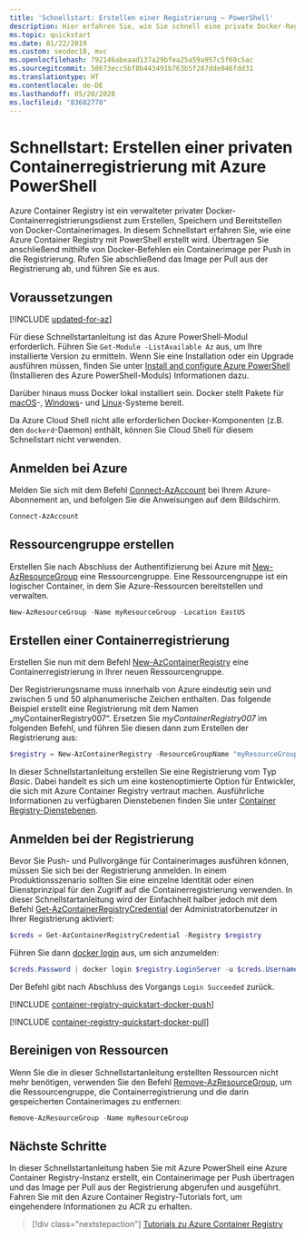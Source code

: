 ```yaml
---
title: 'Schnellstart: Erstellen einer Registrierung – PowerShell'
description: Hier erfahren Sie, wie Sie schnell eine private Docker-Registrierung über PowerShell in Azure Container Registry erstellen.
ms.topic: quickstart
ms.date: 01/22/2019
ms.custom: seodec18, mvc
ms.openlocfilehash: 792146abeaad137a29bfea25a59a957c5f69c5ac
ms.sourcegitcommit: 50673ecc5bf8b443491b763b5f287dde046fdd31
ms.translationtype: HT
ms.contentlocale: de-DE
ms.lasthandoff: 05/20/2020
ms.locfileid: "83682778"
---
```

# <a name="quickstart-create-a-private-container-registry-using-azure-powershell"></a>Schnellstart: Erstellen einer privaten Containerregistrierung mit Azure PowerShell

Azure Container Registry ist ein verwalteter privater Docker-Containerregistrierungsdienst zum Erstellen, Speichern und Bereitstellen von Docker-Containerimages. In diesem Schnellstart erfahren Sie, wie eine Azure Container Registry mit PowerShell erstellt wird. Übertragen Sie anschließend mithilfe von Docker-Befehlen ein Containerimage per Push in die Registrierung. Rufen Sie abschließend das Image per Pull aus der Registrierung ab, und führen Sie es aus.

## <a name="prerequisites"></a>Voraussetzungen

[!INCLUDE [updated-for-az](../../includes/updated-for-az.md)]

Für diese Schnellstartanleitung ist das Azure PowerShell-Modul erforderlich. Führen Sie `Get-Module -ListAvailable Az` aus, um Ihre installierte Version zu ermitteln. Wenn Sie eine Installation oder ein Upgrade ausführen müssen, finden Sie unter [Install and configure Azure PowerShell](/powershell/azure/install-az-ps) (Installieren des Azure PowerShell-Moduls) Informationen dazu.

Darüber hinaus muss Docker lokal installiert sein. Docker stellt Pakete für [macOS][docker-mac]-, [Windows][docker-windows]- und [Linux][docker-linux]-Systeme bereit.

Da Azure Cloud Shell nicht alle erforderlichen Docker-Komponenten (z.B. den `dockerd`-Daemon) enthält, können Sie Cloud Shell für diesem Schnellstart nicht verwenden.

## <a name="sign-in-to-azure"></a>Anmelden bei Azure

Melden Sie sich mit dem Befehl [Connect-AzAccount][Connect-AzAccount] bei Ihrem Azure-Abonnement an, und befolgen Sie die Anweisungen auf dem Bildschirm.

```powershell
Connect-AzAccount
```

## <a name="create-resource-group"></a>Ressourcengruppe erstellen

Erstellen Sie nach Abschluss der Authentifizierung bei Azure mit [New-AzResourceGroup][New-AzResourceGroup] eine Ressourcengruppe. Eine Ressourcengruppe ist ein logischer Container, in dem Sie Azure-Ressourcen bereitstellen und verwalten.

```powershell
New-AzResourceGroup -Name myResourceGroup -Location EastUS
```

## <a name="create-container-registry"></a>Erstellen einer Containerregistrierung

Erstellen Sie nun mit dem Befehl [New-AzContainerRegistry][New-AzContainerRegistry] eine Containerregistrierung in Ihrer neuen Ressourcengruppe.

Der Registrierungsname muss innerhalb von Azure eindeutig sein und zwischen 5 und 50 alphanumerische Zeichen enthalten. Das folgende Beispiel erstellt eine Registrierung mit dem Namen „myContainerRegistry007“. Ersetzen Sie *myContainerRegistry007* im folgenden Befehl, und führen Sie diesen dann zum Erstellen der Registrierung aus:

```powershell
$registry = New-AzContainerRegistry -ResourceGroupName "myResourceGroup" -Name "myContainerRegistry007" -EnableAdminUser -Sku Basic
```

In dieser Schnellstartanleitung erstellen Sie eine Registrierung vom Typ *Basic*. Dabei handelt es sich um eine kostenoptimierte Option für Entwickler, die sich mit Azure Container Registry vertraut machen. Ausführliche Informationen zu verfügbaren Dienstebenen finden Sie unter [Container Registry-Dienstebenen][container-registry-skus].

## <a name="log-in-to-registry"></a>Anmelden bei der Registrierung

Bevor Sie Push- und Pullvorgänge für Containerimages ausführen können, müssen Sie sich bei der Registrierung anmelden. In einem Produktionsszenario sollten Sie eine einzelne Identität oder einen Dienstprinzipal für den Zugriff auf die Containerregistrierung verwenden. In dieser Schnellstartanleitung wird der Einfachheit halber jedoch mit dem Befehl [Get-AzContainerRegistryCredential][Get-AzContainerRegistryCredential] der Administratorbenutzer in Ihrer Registrierung aktiviert:

```powershell
$creds = Get-AzContainerRegistryCredential -Registry $registry
```

Führen Sie dann [docker login][docker-login] aus, um sich anzumelden:

```powershell
$creds.Password | docker login $registry.LoginServer -u $creds.Username --password-stdin
```

Der Befehl gibt nach Abschluss des Vorgangs `Login Succeeded` zurück.

[!INCLUDE [container-registry-quickstart-docker-push](../../includes/container-registry-quickstart-docker-push.md)]

[!INCLUDE [container-registry-quickstart-docker-pull](../../includes/container-registry-quickstart-docker-pull.md)]

## <a name="clean-up-resources"></a>Bereinigen von Ressourcen

Wenn Sie die in dieser Schnellstartanleitung erstellten Ressourcen nicht mehr benötigen, verwenden Sie den Befehl [Remove-AzResourceGroup][Remove-AzResourceGroup], um die Ressourcengruppe, die Containerregistrierung und die darin gespeicherten Containerimages zu entfernen:

```powershell
Remove-AzResourceGroup -Name myResourceGroup
```

## <a name="next-steps"></a>Nächste Schritte

In dieser Schnellstartanleitung haben Sie mit Azure PowerShell eine Azure Container Registry-Instanz erstellt, ein Containerimage per Push übertragen und das Image per Pull aus der Registrierung abgerufen und ausgeführt. Fahren Sie mit den Azure Container Registry-Tutorials fort, um eingehendere Informationen zu ACR zu erhalten.

> [!div class="nextstepaction"]
> [Tutorials zu Azure Container Registry][container-registry-tutorial-quick-task]

<!-- LINKS - external -->
[docker-linux]: https://docs.docker.com/engine/installation/#supported-platforms
[docker-login]: https://docs.docker.com/engine/reference/commandline/login/
[docker-mac]: https://docs.docker.com/docker-for-mac/
[docker-push]: https://docs.docker.com/engine/reference/commandline/push/
[docker-tag]: https://docs.docker.com/engine/reference/commandline/tag/
[docker-windows]: https://docs.docker.com/docker-for-windows/

<!-- Links - internal -->
[Connect-AzAccount]: /powershell/module/az.accounts/connect-azaccount
[Get-AzContainerRegistryCredential]: /powershell/module/az.containerregistry/get-azcontainerregistrycredential
[Get-Module]: /powershell/module/microsoft.powershell.core/get-module
[New-AzContainerRegistry]: /powershell/module/az.containerregistry/New-AzContainerRegistry
[New-AzResourceGroup]: /powershell/module/az.resources/new-azresourcegroup
[Remove-AzResourceGroup]: /powershell/module/az.resources/remove-azresourcegroup
[container-registry-tutorial-quick-task]: container-registry-tutorial-quick-task.md
[container-registry-skus]: container-registry-skus.md
